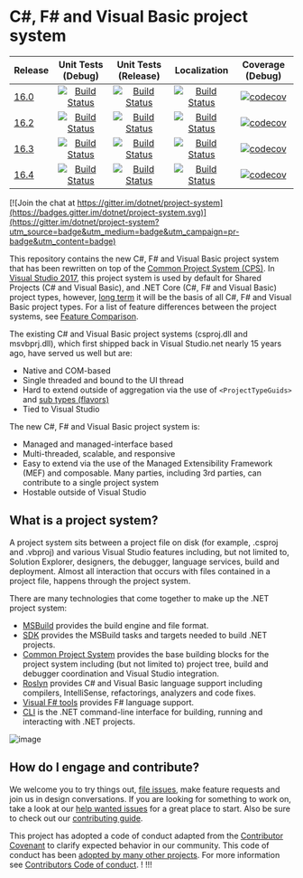 # C#, F# and Visual Basic project system

|Release|Unit Tests (Debug)|Unit Tests (Release)| Localization | Coverage (Debug)
|---|:--:|:--:|:--:|:--:|
|[16.0](https://github.com/dotnet/project-system/tree/dev16.0.x)|[![Build Status](https://dev.azure.com/dnceng/public/_apis/build/status/dotnet/project-system/unit-tests?branchName=dev16.0.x&jobName=Windows&configuration=Windows%20debug&label=dev16.0.x)](https://dev.azure.com/dnceng/public/_build/latest?definitionId=406&branchName=dev16.0.x)|[![Build Status](https://dev.azure.com/dnceng/public/_apis/build/status/dotnet/project-system/unit-tests?branchName=dev16.0.x&jobName=Windows&configuration=Windows%20Release&label=dev16.0.x)](https://dev.azure.com/dnceng/public/_build/latest?definitionId=406&branchName=dev16.0.x)|[![Build Status](https://dev.azure.com/dnceng/public/_apis/build/status/dotnet/project-system/unit-tests?branchName=dev16.0.x&jobName=Spanish&label=dev16.0.x)](https://dev.azure.com/dnceng/public/_build/latest?definitionId=406&branchName=dev16.0.x)|[![codecov](https://codecov.io/gh/dotnet/project-system/branch/dev16.0.x/graph/badge.svg)](https://codecov.io/gh/dotnet/project-system)
|[16.2](https://github.com/dotnet/project-system/tree/dev16.2.x)|[![Build Status](https://dev.azure.com/dnceng/public/_apis/build/status/dotnet/project-system/unit-tests?branchName=dev16.2.x&jobName=Windows&configuration=Windows%20debug&label=dev16.2.x)](https://dev.azure.com/dnceng/public/_build/latest?definitionId=406&branchName=dev16.2.x)|[![Build Status](https://dev.azure.com/dnceng/public/_apis/build/status/dotnet/project-system/unit-tests?branchName=dev16.2.x&jobName=Windows&configuration=Windows%20Release&label=dev16.2.x)](https://dev.azure.com/dnceng/public/_build/latest?definitionId=406&branchName=dev16.2.x)|[![Build Status](https://dev.azure.com/dnceng/public/_apis/build/status/dotnet/project-system/unit-tests?branchName=dev16.2.x&jobName=Spanish&label=dev16.2.x)](https://dev.azure.com/dnceng/public/_build/latest?definitionId=406&branchName=dev16.2.x)|[![codecov](https://codecov.io/gh/dotnet/project-system/branch/dev16.2.x/graph/badge.svg)](https://codecov.io/gh/dotnet/project-system)
|[16.3](https://github.com/dotnet/project-system/tree/dev16.3.x)|[![Build Status](https://dev.azure.com/dnceng/public/_apis/build/status/dotnet/project-system/unit-tests?branchName=dev16.3.x&jobName=Windows_Debug&%20debug&label=dev16.3.x)](https://dev.azure.com/dnceng/public/_build/latest?definitionId=406&branchName=dev16.3.x)|[![Build Status](https://dev.azure.com/dnceng/public/_apis/build/status/dotnet/project-system/unit-tests?branchName=dev16.3.x&jobName=Windows_Release&%20Release&label=dev16.3.x)](https://dev.azure.com/dnceng/public/_build/latest?definitionId=406&branchName=dev16.3.x)|[![Build Status](https://dev.azure.com/dnceng/public/_apis/build/status/dotnet/project-system/unit-tests?branchName=dev16.3.x&jobName=Spanish&label=dev16.3.x)](https://dev.azure.com/dnceng/public/_build/latest?definitionId=406&branchName=dev16.3.x)|[![codecov](https://codecov.io/gh/dotnet/project-system/branch/dev16.3.x/graph/badge.svg)](https://codecov.io/gh/dotnet/project-system)
|[16.4](https://github.com/dotnet/project-system/tree/master)|[![Build Status](https://dev.azure.com/dnceng/public/_apis/build/status/dotnet/project-system/unit-tests?branchName=master&jobName=Windows_Debug&%20debug&label=master)](https://dev.azure.com/dnceng/public/_build/latest?definitionId=406&branchName=master)|[![Build Status](https://dev.azure.com/dnceng/public/_apis/build/status/dotnet/project-system/unit-tests?branchName=master&jobName=Windows_Release&%20Release&label=master)](https://dev.azure.com/dnceng/public/_build/latest?definitionId=406&branchName=master)|[![Build Status](https://dev.azure.com/dnceng/public/_apis/build/status/dotnet/project-system/unit-tests?branchName=master&jobName=Spanish&label=master)](https://dev.azure.com/dnceng/public/_build/latest?definitionId=406&branchName=master)|[![codecov](https://codecov.io/gh/dotnet/project-system/branch/master/graph/badge.svg)](https://codecov.io/gh/dotnet/project-system)

[![Join the chat at https://gitter.im/dotnet/project-system](https://badges.gitter.im/dotnet/project-system.svg)](https://gitter.im/dotnet/project-system?utm_source=badge&utm_medium=badge&utm_campaign=pr-badge&utm_content=badge)

This repository contains the new C#, F# and Visual Basic project system that has been rewritten on top of the [Common Project System (CPS)](https://github.com/microsoft/vsprojectsystem). In [Visual Studio 2017](https://www.visualstudio.com/vs/), this project system is used by default for Shared Projects (C# and Visual Basic), and .NET Core (C#, F# and Visual Basic) project types, however, [long term](docs/repo/roadmap.md) it will be the basis of all C#, F# and Visual Basic project types. For a list of feature differences between the project systems, see [Feature Comparison](https://github.com/dotnet/project-system/blob/master/docs/feature-comparison.md).

The existing C# and Visual Basic project systems (csproj.dll and msvbprj.dll), which first shipped back in Visual Studio.net nearly 15 years ago, have served us well but are:

- Native and COM-based
- Single threaded and bound to the UI thread
- Hard to extend outside of aggregation via the use of `<ProjectTypeGuids>` and [sub types (flavors)](https://docs.microsoft.com/en-us/visualstudio/extensibility/internals/project-types)
- Tied to Visual Studio

The new C#, F# and Visual Basic project system is:

- Managed and managed-interface based
- Multi-threaded, scalable, and responsive
- Easy to extend via the use of the  Managed Extensibility Framework (MEF) and composable. Many parties, including 3rd parties, can contribute to a single project system
- Hostable outside of Visual Studio

## What is a project system?
A project system sits between a project file on disk (for example, .csproj and .vbproj) and various Visual Studio features including, but not limited to, Solution Explorer, designers, the debugger, language services, build and deployment. Almost all interaction that occurs with files contained in a project file, happens through the project system.

There are many technologies that come together to make up the .NET project system:

- [MSBuild](https://github.com/microsoft/msbuild) provides the build engine and file format.
- [SDK](https://github.com/dotnet/sdk) provides the MSBuild tasks and targets needed to build .NET projects.
- [Common Project System](https://github.com/microsoft/vsprojectsystem) provides the base building blocks for the project system including (but not limited to) project tree, build and debugger coordination and Visual Studio integration.
- [Roslyn](https://github.com/dotnet/roslyn) provides C# and Visual Basic language support including compilers, IntelliSense, refactorings, analyzers and code fixes.
- [Visual F# tools](https://github.com/Microsoft/visualfsharp) provides F# language support.
- [CLI](https://github.com/dotnet/cli) is the .NET command-line interface for building, running and interacting with .NET projects.

![image](https://cloud.githubusercontent.com/assets/1103906/24277819/d1e48eba-1093-11e7-811f-ae5debcc1e6c.png)

## How do I engage and contribute?
We welcome you to try things out, [file issues](https://github.com/dotnet/project-system/issues), make feature requests and join us in design conversations. If you are looking for something to work on, take a look at our [help wanted issues](https://github.com/dotnet/project-system/issues?q=is%3Aopen+is%3Aissue+label%3A%22Help+Wanted%22) for a great place to start. Also be sure to check out our [contributing guide](CONTRIBUTING.md).

This project has adopted a code of conduct adapted from the [Contributor Covenant](http://contributor-covenant.org/) to clarify expected behavior in our community. This code of conduct has been [adopted by many other projects](http://contributor-covenant.org/adopters/). For more information see [Contributors Code of conduct](https://github.com/dotnet/home/blob/master/guidance/be-nice.md). 
!
!!!
